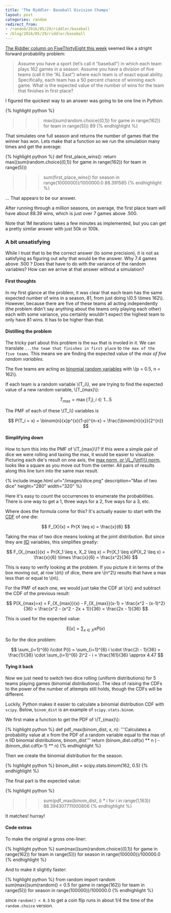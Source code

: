 ```yaml
---
title: 'The Riddler- Baseball Division Champs'
layout: post
categories: random
redirect_from:
- /random/2016/05/29/riddler/baseball
- /blog/2016/05/29/riddler/baseball
---
```


[The Riddler column on FiveThirtyEight this week](http://fivethirtyeight.com/features/can-you-solve-the-puzzle-of-the-baseball-division-champs/) seemed like a stright forward probability problem:

> Assume you have a sport (let’s call it “baseball”) in which each team plays 162 games in a season. Assume you have a division of five teams (call it the “AL East”) where each team is of exact equal ability. Specifically, each team has a 50 percent chance of winning each game. What is the expected value of the number of wins for the team that finishes in first place?

I figured the quickest way to an answer was going to be one line in Python:

{% highlight python %}
>>> max((sum(random.choice((0,1)) for game in range(162)) for team in range(5)))
89
{% endhighlight %}

That simulates one full season and returns the number of games that the winner has won.
Lets make that a function so we run the simulation many times and get the average:

{% highlight python %}
def first_place_wins():
    return max((sum(random.choice((0,1)) for game in range(162)) for team in range(5)))

>>> sum(first_place_wins() for season in range(1000000))/1000000.0
88.391585
{% endhighlight %}

... That appears to be our answer.

After running through a million seasons, on average, the first place team will have about 88.39 wins, which is just over 7 games above .500.

Note that 1M iterations takes a few minutes as implemented, but you can get a pretty similar answer with just 50k or 100k.

### A bit unsatisfying

While I trust that to be the correct answer (to some precision), it is not as satisfying as figuring out *why* that would be the answer.
Why 7.4 games above .500 ? 
Does that have to do with the variance of the random variables? 
How can we arrive at that answer without a simulation?


#### First thoughts

In my first glance at the problem, it was clear that each team has the same expected number of wins in a season, 81, from just doing  \\(0.5 \times 162\\).
However, because there are five of these teams all acting independently (the problem didn't say anything about the teams only playing each other) each with some variance, you certainly wouldn't expect the highest team to only have 81 wins.
It has to be higher than that.

#### Distilling the problem 

The tricky part about this problem is the `max` that is involed in it.
We can translate `...the team that finishes in first place` to `the max of the five teams`.
This means we are finding the expected value of the *max of five random variables.*

The five teams are acting as [binomial random variables](https://en.wikipedia.org/wiki/Binomial_distribution) with \\(p = 0.5, n = 162\\).

If each team is a random variable \\(T_i\\), we are trying to find the expected value of a new random variable, \\(T_{max}\\): 

$$
  T_{max} = \max \{T_i\}, i \in 1 \ldots 5
$$

The PMF of each of these \\(T_i\\) variables is

$$
  P(T_i = x) = \binom{n}{x}p^{x}(1-p)^{n-x} = \frac{\binom{n}{x}}{2^{n}}
$$

#### Simplifying down

How to turn this into the PMF of \\(T_{max}\\)?
If this were a simple pair of dice we were rolling and taxing the max, it would be easier to visualize.
Picturing each die's result on one axis, the [max norm, or \\(L_{\inf}\\) norm](https://en.wikipedia.org/wiki/Uniform_norm), looks like a square as you move out from the center.
All pairs of results along this line turn into the same max result.

{% include image.html url="/images/dice.png" description="Max of two dice" height="280" width="320" %}

Here it's easy to count the occurrences to enumerate the probabilities.
There is one way to get a 1, three ways for a 2, five ways for a 3, etc.

Where does the formula come for this?
It's actually easier to start with the [CDF](https://en.wikipedia.org/wiki/Cumulative_distribution_function) of one die:

$$
  F_{X}(x) = Pr(X \leq x) = \frac{x}{6}
$$

Taking the max of two dice means looking at the joint distribution.
But since they are [IID](https://en.wikipedia.org/wiki/Independent_and_identically_distributed_random_variables) variables, this simplifies greatly:

$$
  F_{X_{max}}(x) = Pr(X_1 \leq x, X_2 \leq x) = Pr(X_1 \leq x)P(X_2 \leq x) = \frac{x}{6} \times \frac{x}{6} = \frac{x^2}{36}
$$

This is easy to verify looking at the problem.
If you picture it in terms of the box moving out, at row \\(n\\) of dice, there are \\(n^2\\) results that have a max less than or equal to \\(n\\).

For the PMF of each one, we would just take the CDF at \\(x\\) and subtract the CDF of the previous result:

$$
  P(X_{max}=x) = F_{X_{max}}(x) - F_{X_{max}}(x-1) = \frac{x^2 - (x-1)^2}{36} = \frac{x^2 - (x^2 - 2x + 1)}{36} = \frac{2x - 1}{36}
$$

This is used for the expected value:

$$
  \mathrm{E}\left[ x\right] = \sum_{x\in X} x P(x)
$$

So for the dice problem:

$$
  \sum_{i=1}^{6} i\cdot  P(i) = \sum_{i=1}^{6} i \cdot \frac{2i - 1}{36} = \frac{1}{36} \cdot
      \sum_{i=1}^{6} 2i^2 - i = \frac{161}{36} \approx 4.47
$$

#### Tying it back

Now we just need to switch two dice rolling (uniform distributions) for 5 teams playing games (binomial distributions).
The idea of raising the CDFs to the power of the number of attempts still holds, though the CDFs will be different.

Luckily, Python makes it easier to calculate a binomial distribution CDF with `scipy`.
Below, `binom_dist` is an example of `scipy.stats.binom`.

We first make a function to get the PDF of \\(T_{max}\\):

{% highlight python %}
def pdf_max(binom_dist, x, n):
    '''Calculates a probability value at x from the PDF of a random variable
    equal to the max of n IID binomial distributions, binom_dist'''
    return (binom_dist.cdf(x) ** n ) - (binom_dist.cdf(x-1) ** n)
{% endhighlight %}

Then we create the binomial distribution for the season.

{% highlight python %}
binom_dist = scipy.stats.binom(162, 0.5)
{% endhighlight %}

The final part is the expected value:

{% highlight python %}
>>> sum(pdf_max(binom_dist, i) * i for i in range(1,163))
88.394307711000806
{% endhighlight %}
  
It matches! hurray!


#### Code extras


To make the original a gross one-liner:

{% highlight python %}
sum(max((sum(random.choice((0,1)) for game in range(162)) for team in range(5))) for season in range(100000))/100000.0
{% endhighlight %}

And to make it slightly faster:

{% highlight python %}
from random import random
sum(max((sum(random() < 0.5 for game in range(162)) for team in range(5))) for season in range(100000))/100000.0
{% endhighlight %}

since `random() < 0.5` to get a coin flip runs in about 1/4 the time of the `random.choice` version.
